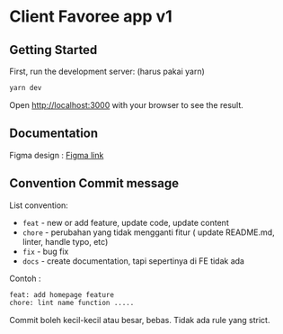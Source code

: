 # Client Favoree app v1

## Getting Started

First, run the development server: (harus pakai yarn)

```bash
yarn dev
```

Open [http://localhost:3000](http://localhost:3000) with your browser to see the result.

## Documentation

Figma design : [Figma link](https://www.figma.com/file/dGAI7k3V8gbGcu5Xl2m2Ox/Favoree?node-id=7%3A38)

## Convention Commit message

List convention:

- `feat` - new or add feature, update code, update content
- `chore` - perubahan yang tidak mengganti fitur ( update README.md, linter, handle typo, etc)
- `fix` - bug fix
- `docs` - create documentation, tapi sepertinya di FE tidak ada

Contoh :

```txt
feat: add homepage feature
chore: lint name function .....
```

Commit boleh kecil-kecil atau besar, bebas. Tidak ada rule yang strict.
